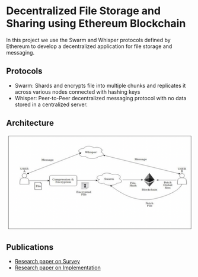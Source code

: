 # Decentralized File Storage and Sharing using Ethereum Blockchain

In this project we use the Swarm and Whisper protocols defined by Ethereum to develop a decentralized application for file storage and messaging.

## Protocols
- Swarm: Shards and encrypts file into multiple chunks and replicates it across various nodes connected with hashing keys
- Whisper: Peer-to-Peer decentralized messaging protocol with no data stored in a centralized server.

## Architecture 
![System Architecture](https://github.com/bhargav-sarvaria/BlockchainMessenger/blob/main/Architecture.png)

## Publications 
- [Research paper on Survey](https://www.irjet.net/archives/V5/i10/IRJET-V5I10142.pdf)
- [Research paper on Implementation](https://www.irjet.net/archives/V6/i4/IRJET-V6I4543.pdf)



